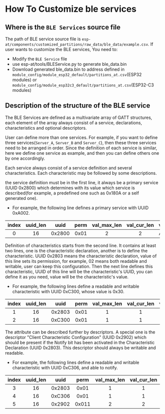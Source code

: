 How To Customize ble services
=============================

## Where is the `BLE Services` source file

The path of BLE service source file is `esp-at/components/customized_partitions/raw_data/ble_data/example.csv`. If user wants to customize the BLE services, You need to:

  - Modify the `BLE Service` file
  - use esp-at/tools/BLEService.py to generate ble_data.bin
  - Download generated ble_data.bin to address defined in `module_config/module_esp32_default/partitions_at.csv`(ESP32 modules) or `module_config/module_esp32c3_default/partitions_at.csv`(ESP32-C3 modules)

## Description of the structure of the BLE service

The BLE Services are defined as a multivariate array of GATT structures, each element of the array always consist of a service, declarations, characteristics and optional descriptors.

User can define more than one services. For example, if you want to define three services(`Server_A`, `Server_B` and `Server_C`), then these three services need to be arranged in order. Since the definition of each service is similar, here we define one service as example, and then you can define others one by one accordingly.

Each service always consist of a service definition and several characteristics. Each characteristic may be followed by some descriptions.

the service definition must be in the first line, it always be a primary service (UUID 0x2800) which determines with its value which service is described(for example, a predefined one such as 0x180A or a self generated one). 

* For example, the following line defines a primary service with UUID 0xA002.

|index|uuid_len|uuid|perm|val_max_len|val_cur_len|value|  
|:---:|:---:|:---:|:---:|:---:|:---:|:---:|
|0|16|0x2800|0x01|2|2|A002|  


Definition of characteristics starts from the second line. It contains at least two lines, one is the characteristic declaration, another is to define the characteristic. UUID 0x2803 means the characteristic declaration, value of this line sets its permission, for example, 02 means both readable and writable, user can keep this configuration. Then the next line defines this characteristic, UUID of this line will be the characteristic's UUID, you can define it as you need, value will be the characteristic's value.

* For example, the following lines define a readable and writable characteristic with UUID 0xC300, whose value is 0x30.

|index|uuid_len|uuid|perm|val_max_len|val_cur_len|value|  
|:---:|:---:|:---:|:---:|:---:|:---:|:---:|
|1|16|0x2803|0x01|1|1|02| 
|2|16|0xC300|0x01|1|1|30| 

The attribute can be described further by descriptors. A special one is the descriptor "Client Characteristic Configuration" (UUID 0x2902) which should be present if the Notify bit has been activated in the Characteristic Declaration (UUID 0x2803). This descriptor should always be writable and readable.

* For example, the following lines define a readable and writable characteristic with UUID 0xC306, and able to notify. 

|index|uuid_len|uuid|perm|val_max_len|val_cur_len|value|  
|:---:|:---:|:---:|:---:|:---:|:---:|:---:|
|3|16|0x2803|0x01|1|1|02| 
|4|16|0xC306|0x01|1|1|30|
|5|16|0x2902|0x011|2|2|0000|  
